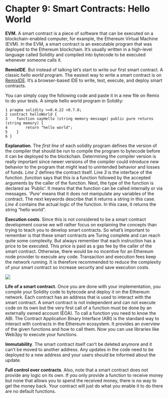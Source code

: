 # Chapter 9: Smart Contracts: Hello World

<dialog character="jellyfish">OK, you’ve received a lot of equipment; let’s make use of it! In the depth of Web3, we call this activity “to buidl”. The etymology of the letter inversion is quite funny if you like to wander.</dialog>

**EVM.** A smart contract is a piece of software that can be executed on a blockchain-enabled computer, for example, the Ethereum Virtual Machine (EVM). In the EVM, a smart contract is an executable program that was deployed to the Ethereum blockchain. It’s usually written in a high-level language called Solidity and compiled into bytecode to be executed whenever someone calls it.

**RemixIDE**. But instead of talking let’s start to write our first smart contract. A classic *hello world* program. The easiest way to write a smart contract is on [RemixIDE](http://remix.ethereum.org). It’s a browser-based IDE to write, test, execute, and deploy smart contracts.

You can simply copy the following code and paste it in a new file on Remix to do your tests. A simple hello world program in Solidity:

```Solidity
1 pragma solidity >=0.4.22 <0.7.0;
2 contract helloWorld { 
3    function sayHello (string memory message) public pure returns (string memory) { 
4        return "hello world";
5    }
6 }
```

**Explanation**. The *first line* of each solidity program defines the version of the compiler that should be run to compile the program to bytecode before it can be deployed to the blockchain. Determining the compiler version is really important since newer versions of the compiler could introduce new behavior to the program that might lead to unintended behavior and losses of funds. *Line 2* defines the contract itself. Line *3* is the interface of the function. *function* says that this is a function followed by the accepted arguments by the caller of the function. Next, the type of the function is declared as ‘Public’. It means that the function can be called internally or via messages. *‘Pure’* means that it does not manipulate any variables of the contract. The next keywords describe that it returns a string in this case. *Line 4* contains the actual logic of the function. In this case, it returns the string “hello world”.

**Execution costs**. Since this is not considered to be a smart contract development course we will rather focus on explaining the concepts than trying to teach you to develop smart contracts. So what’s important to remember is that these smart contracts are Turing complete and can reach quite some complexity. But always remember that each instruction has a price to be executed. This price is paid as a gas fee by the caller of the smart contract. Otherwise, there would be no incentive for an Ethereum node provider to execute any code. Transaction and execution fees keep the network running. It is therefore recommended to reduce the complexity of your smart contract so increase security and save execution costs.

<img src="/images/chapter9_0.png" />

**Life of a smart contract.** Once you are done with your implementation, you compile your Solidity code to bytecode and deploy it on the Ethereum network. Each contract has an address that is used to interact with the smart contract. A smart contract is not independent and can not execute code on its own but the very first call of a function must be done by an externally owned account (EOA). To call a function you need to know the ABI. The Contract Application Binary Interface (ABI) is the standard way to interact with contracts in the Ethereum ecosystem. It provides an overview of the given functions and how to call them. Now you can use libraries like Web3py to execute your functions.

**Immutability**. The smart contract itself can’t be deleted anymore and it can’t be moved to another address. Any updates in the code need to be deployed to a new address and your users should be informed about the update.

**Full control over contracts**. Also, note that a smart contract does not provide any logic on its own. If you only provide a function to receive money but none that allows you to spend the received money, there is no way to get the money back. Your contract will just do what you enable it to do there are no default functions.
